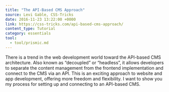 ```yaml
---
title: "The API-Based CMS Approach"
source: Levi Gable, CSS-Tricks
date: 2016-11-23 13:22:00 +0000
link: https://css-tricks.com/api-based-cms-approach/
content_type: Tutorial
category: essentials
tool:
  - tool/prismic.md 
---
```

There is a trend in the web development world toward the API-based CMS architecture. Also known as “decoupled” or “headless”, it allows developers to separate the content management from the frontend implementation and connect to the CMS via an API. This is an exciting approach to website and app development, offering more freedom and flexibility. I want to show you my process for setting up and connecting to an API-based CMS.
